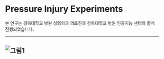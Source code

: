 # Pressure Injury Experiments

본 연구는 경북대학교 병원 성형외과 의료진과 경북대학교 병원 인공지능 센터와 함게 진행되었습니다.

----

![그림1](https://github.com/gyugyukim/Survival-analysis/assets/135569056/5497f632-ed57-4944-9f82-07a229689173)
---
